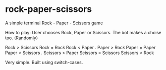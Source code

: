 # rock-paper-scissors
A simple terminal Rock - Paper - Scissors game

How to play:
 User chooses Rock, Paper or Scissors. 
 The bot makes a choise too. (Randomly)
 
 Rock > Scissors
 Rock = Rock
 Rock < Paper
 .
 Paper > Rock
 Paper = Paper
 Paper < Scissors
 .
 Scissors > Paper
 Scissors = Scissors
 Scissors < Rock
 
 Very simple. Built using switch-cases.
